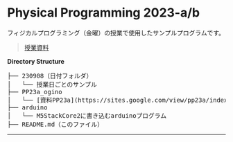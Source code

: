 # Physical Programming 2023-a/b

フィジカルプログラミング（金曜）の授業で使用したサンプルプログラムです。

> [授業資料](https://miro.com/app/board/uXjVMn8Qf9U=/?moveToWidget=3458764563347968665&cot=14)

**Directory Structure**

<pre>
├── 230908（日付フォルダ）
│   └── 授業日ごとのサンプル
├── PP23a_ogino
│   └── [資料PP23a](https://sites.google.com/view/pp23a/index.html)から
├── arduino
│   └── M5StackCore2に書き込むarduinoプログラム
├── README.md（このファイル）
</pre>

---

